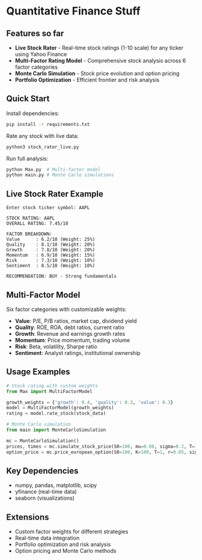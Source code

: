 # Quantitative Finance Stuff

## Features so far

- **Live Stock Rater** - Real-time stock ratings (1-10 scale) for any ticker using Yahoo Finance
- **Multi-Factor Rating Model** - Comprehensive stock analysis across 6 factor categories
- **Monte Carlo Simulation** - Stock price evolution and option pricing
- **Portfolio Optimization** - Efficient frontier and risk analysis

## Quick Start

Install dependencies:
```bash
pip install -r requirements.txt
```

Rate any stock with live data:
```bash
python3 stock_rater_live.py
```

Run full analysis:
```bash
python Max.py  # Multi-factor model
python main.py # Monte Carlo simulations
```

## Live Stock Rater Example

```
Enter stock ticker symbol: AAPL

STOCK RATING: AAPL
OVERALL RATING: 7.45/10

FACTOR BREAKDOWN:
Value      : 6.2/10 (Weight: 25%)
Quality    : 8.1/10 (Weight: 20%)
Growth     : 7.8/10 (Weight: 20%)
Momentum   : 6.9/10 (Weight: 15%)
Risk       : 7.3/10 (Weight: 10%)
Sentiment  : 8.5/10 (Weight: 10%)

RECOMMENDATION: BUY - Strong fundamentals
```

## Multi-Factor Model

Six factor categories with customizable weights:
- **Value**: P/E, P/B ratios, market cap, dividend yield
- **Quality**: ROE, ROA, debt ratios, current ratio
- **Growth**: Revenue and earnings growth rates
- **Momentum**: Price momentum, trading volume
- **Risk**: Beta, volatility, Sharpe ratio
- **Sentiment**: Analyst ratings, institutional ownership

## Usage Examples

```python
# Stock rating with custom weights
from Max import MultiFactorModel

growth_weights = {'growth': 0.4, 'quality': 0.3, 'value': 0.3}
model = MultiFactorModel(growth_weights)
rating = model.rate_stock(stock_data)

# Monte Carlo simulation
from main import MonteCarloSimulation

mc = MonteCarloSimulation()
prices, times = mc.simulate_stock_price(S0=100, mu=0.08, sigma=0.2, T=1)
option_price = mc.price_european_option(S0=100, K=100, T=1, r=0.05, sigma=0.2)
```

## Key Dependencies

- numpy, pandas, matplotlib, scipy
- yfinance (real-time data)
- seaborn (visualizations)

## Extensions

- Custom factor weights for different strategies
- Real-time data integration
- Portfolio optimization and risk analysis
- Option pricing and Monte Carlo methods
